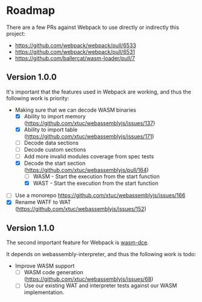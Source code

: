 # Roadmap

There are a few PRs against Webpack to use directly or indirectly this project:
- https://github.com/webpack/webpack/pull/6533
- https://github.com/webpack/webpack/pull/6531
- https://github.com/ballercat/wasm-loader/pull/7

## Version 1.0.0

It's important that the features used in Webpack are working, and thus the following work is priority:
- Making sure that we can decode WASM binaries
  - [x] Ability to import memory (https://github.com/xtuc/webassemblyjs/issues/137)
  - [x] Ability to import table (https://github.com/xtuc/webassemblyjs/issues/171)
  - [ ] Decode data sections
  - [ ] Decode custom sections
  - [ ] Add more invalid modules coverage from spec tests
  - [x] Decode the start section (https://github.com/xtuc/webassemblyjs/pull/164)
    - [ ] WASM - Start the execution from the start function
    - [x] WAST - Start the execution from the start function
- [ ] Use a monorepo https://github.com/xtuc/webassemblyjs/issues/166
- [x] Rename WATF to WAT (https://github.com/xtuc/webassemblyjs/issues/152)
    
## Version 1.1.0

The second important feature for Webpack is [wasm-dce](https://github.com/xtuc/wasm-dce).

It depends on webassembly-interpreter, and thus the following work is todo:
- Improve WASM support
  - [ ] WASM code generation (https://github.com/xtuc/webassemblyjs/issues/68)
  - [ ] Use our existing WAT and interpreter tests against our WASM implementation.
